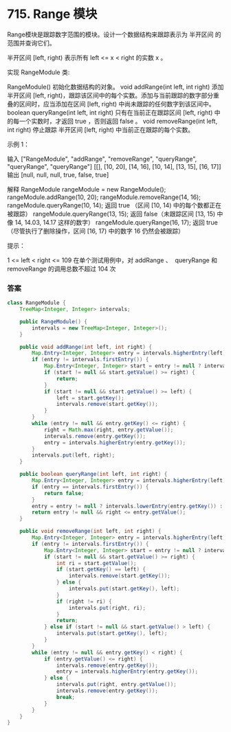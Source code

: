 # 715. Range 模块
Range模块是跟踪数字范围的模块。设计一个数据结构来跟踪表示为 半开区间 的范围并查询它们。

半开区间 [left, right) 表示所有 left <= x < right 的实数 x 。

实现 RangeModule 类:

RangeModule() 初始化数据结构的对象。
void addRange(int left, int right) 添加 半开区间 [left, right)，跟踪该区间中的每个实数。添加与当前跟踪的数字部分重叠的区间时，应当添加在区间 [left, right) 中尚未跟踪的任何数字到该区间中。
boolean queryRange(int left, int right) 只有在当前正在跟踪区间 [left, right) 中的每一个实数时，才返回 true ，否则返回 false 。
void removeRange(int left, int right) 停止跟踪 半开区间 [left, right) 中当前正在跟踪的每个实数。
 

示例 1：

输入
["RangeModule", "addRange", "removeRange", "queryRange", "queryRange", "queryRange"]
[[], [10, 20], [14, 16], [10, 14], [13, 15], [16, 17]]
输出
[null, null, null, true, false, true]

解释
RangeModule rangeModule = new RangeModule();
rangeModule.addRange(10, 20);
rangeModule.removeRange(14, 16);
rangeModule.queryRange(10, 14); 返回 true （区间 [10, 14) 中的每个数都正在被跟踪）
rangeModule.queryRange(13, 15); 返回 false（未跟踪区间 [13, 15) 中像 14, 14.03, 14.17 这样的数字）
rangeModule.queryRange(16, 17); 返回 true （尽管执行了删除操作，区间 [16, 17) 中的数字 16 仍然会被跟踪）
 

提示：

1 <= left < right <= 109
在单个测试用例中，对 addRange 、  queryRange 和 removeRange 的调用总数不超过 104 次

### 答案
```java
class RangeModule {
    TreeMap<Integer, Integer> intervals;

    public RangeModule() {
        intervals = new TreeMap<Integer, Integer>();
    }

    public void addRange(int left, int right) {
        Map.Entry<Integer, Integer> entry = intervals.higherEntry(left);
        if (entry != intervals.firstEntry()) {
            Map.Entry<Integer, Integer> start = entry != null ? intervals.lowerEntry(entry.getKey()) : intervals.lastEntry();
            if (start != null && start.getValue() >= right) {
                return;
            }
            if (start != null && start.getValue() >= left) {
                left = start.getKey();
                intervals.remove(start.getKey());
            }
        }
        while (entry != null && entry.getKey() <= right) {
            right = Math.max(right, entry.getValue());
            intervals.remove(entry.getKey());
            entry = intervals.higherEntry(entry.getKey());
        }
        intervals.put(left, right);
    }

    public boolean queryRange(int left, int right) {
        Map.Entry<Integer, Integer> entry = intervals.higherEntry(left);
        if (entry == intervals.firstEntry()) {
            return false;
        }
        entry = entry != null ? intervals.lowerEntry(entry.getKey()) : intervals.lastEntry();
        return entry != null && right <= entry.getValue();
    }

    public void removeRange(int left, int right) {
        Map.Entry<Integer, Integer> entry = intervals.higherEntry(left);
        if (entry != intervals.firstEntry()) {
            Map.Entry<Integer, Integer> start = entry != null ? intervals.lowerEntry(entry.getKey()) : intervals.lastEntry();
            if (start != null && start.getValue() >= right) {
                int ri = start.getValue();
                if (start.getKey() == left) {
                    intervals.remove(start.getKey());
                } else {
                    intervals.put(start.getKey(), left);
                }
                if (right != ri) {
                    intervals.put(right, ri);
                }
                return;
            } else if (start != null && start.getValue() > left) {
                intervals.put(start.getKey(), left);
            }
        }
        while (entry != null && entry.getKey() < right) {
            if (entry.getValue() <= right) {
                intervals.remove(entry.getKey());
                entry = intervals.higherEntry(entry.getKey());
            } else {
                intervals.put(right, entry.getValue());
                intervals.remove(entry.getKey());
                break;
            }
        }
    }
}
```